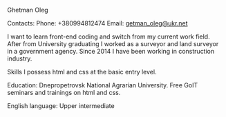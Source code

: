 Ghetman Oleg

Contacts:
Phone: +380994812474 
Email: getman_oleg@ukr.net


I want to learn front-end coding and switch from my current work field.
After from University graduating I worked as a surveyor and land surveyor in a government agency. Since 2014 I have been working in construction industry.

Skills
I possess html and css at the basic entry level.

Education:
Dnepropetrovsk National Agrarian University.
Free GoIT seminars and trainings on html and css.

English language:
Upper intermediate

